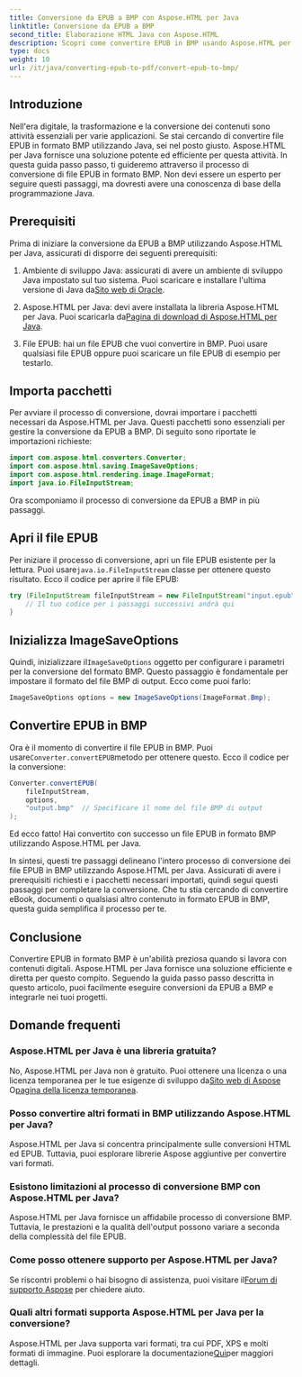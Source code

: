 ```yaml
---
title: Conversione da EPUB a BMP con Aspose.HTML per Java
linktitle: Conversione da EPUB a BMP
second_title: Elaborazione HTML Java con Aspose.HTML
description: Scopri come convertire EPUB in BMP usando Aspose.HTML per Java. Guida passo passo per una trasformazione efficiente dei contenuti.
type: docs
weight: 10
url: /it/java/converting-epub-to-pdf/convert-epub-to-bmp/
---
```


## Introduzione

Nell'era digitale, la trasformazione e la conversione dei contenuti sono attività essenziali per varie applicazioni. Se stai cercando di convertire file EPUB in formato BMP utilizzando Java, sei nel posto giusto. Aspose.HTML per Java fornisce una soluzione potente ed efficiente per questa attività. In questa guida passo passo, ti guideremo attraverso il processo di conversione di file EPUB in formato BMP. Non devi essere un esperto per seguire questi passaggi, ma dovresti avere una conoscenza di base della programmazione Java.

## Prerequisiti

Prima di iniziare la conversione da EPUB a BMP utilizzando Aspose.HTML per Java, assicurati di disporre dei seguenti prerequisiti:

1.  Ambiente di sviluppo Java: assicurati di avere un ambiente di sviluppo Java impostato sul tuo sistema. Puoi scaricare e installare l'ultima versione di Java da[Sito web di Oracle](https://www.oracle.com/java/technologies/javase-downloads.html).

2.  Aspose.HTML per Java: devi avere installata la libreria Aspose.HTML per Java. Puoi scaricarla da[Pagina di download di Aspose.HTML per Java](https://releases.aspose.com/html/java/).

3. File EPUB: hai un file EPUB che vuoi convertire in BMP. Puoi usare qualsiasi file EPUB oppure puoi scaricare un file EPUB di esempio per testarlo.

## Importa pacchetti

Per avviare il processo di conversione, dovrai importare i pacchetti necessari da Aspose.HTML per Java. Questi pacchetti sono essenziali per gestire la conversione da EPUB a BMP. Di seguito sono riportate le importazioni richieste:

```java
import com.aspose.html.converters.Converter;
import com.aspose.html.saving.ImageSaveOptions;
import com.aspose.html.rendering.image.ImageFormat;
import java.io.FileInputStream;
```

Ora scomponiamo il processo di conversione da EPUB a BMP in più passaggi.

## Apri il file EPUB

 Per iniziare il processo di conversione, apri un file EPUB esistente per la lettura. Puoi usare`java.io.FileInputStream` classe per ottenere questo risultato. Ecco il codice per aprire il file EPUB:

```java
try (FileInputStream fileInputStream = new FileInputStream("input.epub")) {
    // Il tuo codice per i passaggi successivi andrà qui
}
```

## Inizializza ImageSaveOptions

 Quindi, inizializzare il`ImageSaveOptions` oggetto per configurare i parametri per la conversione del formato BMP. Questo passaggio è fondamentale per impostare il formato del file BMP di output. Ecco come puoi farlo:

```java
ImageSaveOptions options = new ImageSaveOptions(ImageFormat.Bmp);
```

## Convertire EPUB in BMP

 Ora è il momento di convertire il file EPUB in BMP. Puoi usare`Converter.convertEPUB`metodo per ottenere questo. Ecco il codice per la conversione:

```java
Converter.convertEPUB(
    fileInputStream,
    options,
    "output.bmp"  // Specificare il nome del file BMP di output
);
```

Ed ecco fatto! Hai convertito con successo un file EPUB in formato BMP utilizzando Aspose.HTML per Java.

In sintesi, questi tre passaggi delineano l'intero processo di conversione dei file EPUB in BMP utilizzando Aspose.HTML per Java. Assicurati di avere i prerequisiti richiesti e i pacchetti necessari importati, quindi segui questi passaggi per completare la conversione. Che tu stia cercando di convertire eBook, documenti o qualsiasi altro contenuto in formato EPUB in BMP, questa guida semplifica il processo per te.

## Conclusione

Convertire EPUB in formato BMP è un'abilità preziosa quando si lavora con contenuti digitali. Aspose.HTML per Java fornisce una soluzione efficiente e diretta per questo compito. Seguendo la guida passo passo descritta in questo articolo, puoi facilmente eseguire conversioni da EPUB a BMP e integrarle nei tuoi progetti.

## Domande frequenti

### Aspose.HTML per Java è una libreria gratuita?
No, Aspose.HTML per Java non è gratuito. Puoi ottenere una licenza o una licenza temporanea per le tue esigenze di sviluppo da[Sito web di Aspose](https://purchase.aspose.com/buy) O[pagina della licenza temporanea](https://purchase.aspose.com/temporary-license/).

### Posso convertire altri formati in BMP utilizzando Aspose.HTML per Java?
Aspose.HTML per Java si concentra principalmente sulle conversioni HTML ed EPUB. Tuttavia, puoi esplorare librerie Aspose aggiuntive per convertire vari formati.

### Esistono limitazioni al processo di conversione BMP con Aspose.HTML per Java?
Aspose.HTML per Java fornisce un affidabile processo di conversione BMP. Tuttavia, le prestazioni e la qualità dell'output possono variare a seconda della complessità del file EPUB.

### Come posso ottenere supporto per Aspose.HTML per Java?
 Se riscontri problemi o hai bisogno di assistenza, puoi visitare il[Forum di supporto Aspose](https://forum.aspose.com/) per chiedere aiuto.

### Quali altri formati supporta Aspose.HTML per Java per la conversione?
 Aspose.HTML per Java supporta vari formati, tra cui PDF, XPS e molti formati di immagine. Puoi esplorare la documentazione[Qui](https://reference.aspose.com/html/java/)per maggiori dettagli.
